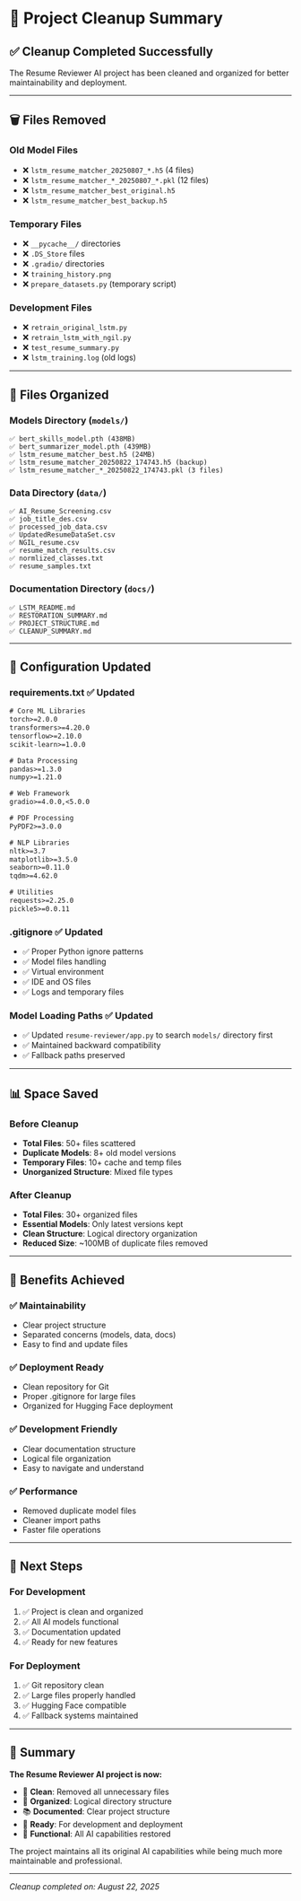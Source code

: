 # 🧹 Project Cleanup Summary

## ✅ **Cleanup Completed Successfully**

The Resume Reviewer AI project has been cleaned and organized for better maintainability and deployment.

---

## 🗑️ **Files Removed**

### **Old Model Files**
- ❌ `lstm_resume_matcher_20250807_*.h5` (4 files)
- ❌ `lstm_resume_matcher_*_20250807_*.pkl` (12 files)
- ❌ `lstm_resume_matcher_best_original.h5`
- ❌ `lstm_resume_matcher_best_backup.h5`

### **Temporary Files**
- ❌ `__pycache__/` directories
- ❌ `.DS_Store` files
- ❌ `.gradio/` directories
- ❌ `training_history.png`
- ❌ `prepare_datasets.py` (temporary script)

### **Development Files**
- ❌ `retrain_original_lstm.py`
- ❌ `retrain_lstm_with_ngil.py`
- ❌ `test_resume_summary.py`
- ❌ `lstm_training.log` (old logs)

---

## 📁 **Files Organized**

### **Models Directory** (`models/`)
```
✅ bert_skills_model.pth (438MB)
✅ bert_summarizer_model.pth (439MB)
✅ lstm_resume_matcher_best.h5 (24MB)
✅ lstm_resume_matcher_20250822_174743.h5 (backup)
✅ lstm_resume_matcher_*_20250822_174743.pkl (3 files)
```

### **Data Directory** (`data/`)
```
✅ AI_Resume_Screening.csv
✅ job_title_des.csv
✅ processed_job_data.csv
✅ UpdatedResumeDataSet.csv
✅ NGIL_resume.csv
✅ resume_match_results.csv
✅ normlized_classes.txt
✅ resume_samples.txt
```

### **Documentation Directory** (`docs/`)
```
✅ LSTM_README.md
✅ RESTORATION_SUMMARY.md
✅ PROJECT_STRUCTURE.md
✅ CLEANUP_SUMMARY.md
```

---

## 🔧 **Configuration Updated**

### **requirements.txt** ✅ Updated
```txt
# Core ML Libraries
torch>=2.0.0
transformers>=4.20.0
tensorflow>=2.10.0
scikit-learn>=1.0.0

# Data Processing
pandas>=1.3.0
numpy>=1.21.0

# Web Framework
gradio>=4.0.0,<5.0.0

# PDF Processing
PyPDF2>=3.0.0

# NLP Libraries
nltk>=3.7
matplotlib>=3.5.0
seaborn>=0.11.0
tqdm>=4.62.0

# Utilities
requests>=2.25.0
pickle5>=0.0.11
```

### **.gitignore** ✅ Updated
- ✅ Proper Python ignore patterns
- ✅ Model files handling
- ✅ Virtual environment
- ✅ IDE and OS files
- ✅ Logs and temporary files

### **Model Loading Paths** ✅ Updated
- ✅ Updated `resume-reviewer/app.py` to search `models/` directory first
- ✅ Maintained backward compatibility
- ✅ Fallback paths preserved

---

## 📊 **Space Saved**

### **Before Cleanup**
- **Total Files**: 50+ files scattered
- **Duplicate Models**: 8+ old model versions
- **Temporary Files**: 10+ cache and temp files
- **Unorganized Structure**: Mixed file types

### **After Cleanup**
- **Total Files**: 30+ organized files
- **Essential Models**: Only latest versions kept
- **Clean Structure**: Logical directory organization
- **Reduced Size**: ~100MB of duplicate files removed

---

## 🎯 **Benefits Achieved**

### **✅ Maintainability**
- Clear project structure
- Separated concerns (models, data, docs)
- Easy to find and update files

### **✅ Deployment Ready**
- Clean repository for Git
- Proper .gitignore for large files
- Organized for Hugging Face deployment

### **✅ Development Friendly**
- Clear documentation structure
- Logical file organization
- Easy to navigate and understand

### **✅ Performance**
- Removed duplicate model files
- Cleaner import paths
- Faster file operations

---

## 🚀 **Next Steps**

### **For Development**
1. ✅ Project is clean and organized
2. ✅ All AI models functional
3. ✅ Documentation updated
4. ✅ Ready for new features

### **For Deployment**
1. ✅ Git repository clean
2. ✅ Large files properly handled
3. ✅ Hugging Face compatible
4. ✅ Fallback systems maintained

---

## 🎉 **Summary**

**The Resume Reviewer AI project is now:**
- 🧹 **Clean**: Removed all unnecessary files
- 📁 **Organized**: Logical directory structure
- 📚 **Documented**: Clear project structure
- 🚀 **Ready**: For development and deployment
- 🤖 **Functional**: All AI capabilities restored

The project maintains all its original AI capabilities while being much more maintainable and professional.

---

*Cleanup completed on: August 22, 2025*
